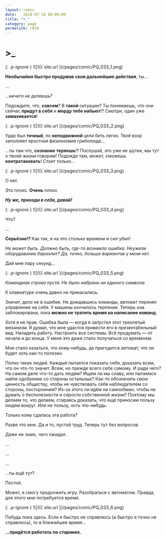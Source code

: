 ```yaml
---
layout: comic
date:   2018-07-18 00:00:00 
title: ">_"
category: page
permalink: /034
---
```

# >_

{: .p-ignore }
![]({{ site.url }}/pages/comic/PQ_033_1.png)

<strong>Необычайно быстро продумав свои дальнейшие действия</strong>, ты…

…

…<em>ничего не делаешь</em>?

Подождите, что, <strong>совсем</strong>? В <strong>такой </strong>ситуации? Ты понимаешь, что они сейчас <strong>придут в себя</strong> и <strong>морду тебе набьют</strong>!? Смотри, один уже <strong>замахивается</strong>!

{: .p-ignore }
![]({{ site.url }}/pages/comic/PQ_033_2.png)

Удар был <strong>точный</strong>, по <strong>неподвижной </strong>цели бить легко. Твой взор заполняет яростная физиономия гриболюда…

…ты там что, <strong>сознание</strong> <strong>теряешь</strong>!? Послушай, это уже не шутки, мы тут о твоей жизни говорим! Подожди там, может, сможешь <strong>контратаковать</strong>! <em>Стоит только…</em>

{: .p-ignore }
![]({{ site.url }}/pages/comic/PQ_033_3.png)

О нет.

Это плохо. <strong>Очень</strong> плохо.

<strong><em>Ну же, приходи в себя, давай!</em></strong>

{: .p-ignore }
![]({{ site.url }}/pages/comic/PQ_033_4.png)

Что?

…

<strong>Серьёзно!? </strong>Как так, я на это столько времени и сил убил! 

<em>Не может быть. Должно быть, где-то возникла ошибка. Неужели оборудование барахлит? Да, точно, больше вариантов у меня нет.</em>

Дай мне пару секунд…

{: .p-ignore }
![]({{ site.url }}/pages/comic/PQ_033_5.png)

<em>Командная строка пуста. Не было набрано ни единого символа.</em>

К клавиатуре очень давно не прикасались.

Значит, дело не в ошибке. Не дождавшись команды, автомат перенял управление на себя. У машины кончилось терпение. Теперь она заблокирована, пока <strong>можно не тратить время на написание команд</strong>.

Хотя я не прав. Ошибка была — когда я запустил этот треклятый механизм. Я думал, что мне удастся привести его в презентабельный вид. Наладить работу. Настроить все системы. Всё продумать — от начала и до конца. У меня это даже стало получаться со временем.

Мне стало казаться, что кому-нибудь, да пригодится автомат, что он будет хоть как-то полезен.

Полно таких людей. Каждый пытается показать себя, доказать всем, что он что-то значит. Всем, но прежде всего себе самому. И ради чего? На самом деле что-то дать людям? Ищем ли мы славу, или пытаемся найти одобрение со стороны остальных? Как-то обозначить свою ценность обществу, чтобы не чувствовать себя наблюдателем со стороны, посторонним? Из-за этого ли идём на самообман, чтобы не думать о бесполезности и серости собственной жизни? Поэтому мы делаем то, что делаем, стараясь доказать, что ещё приносим пользу людям вокруг. Или не пользу, хоть что-нибудь.

Только кому сдалась эта работа? 

Разве что мне. Да и то, пустой труд. Теперь тут без вопросов. 

Даже не знаю, чего ожидал.

…

…

…

…ты ещё тут?

Постой. 

Может, я смогу продолжить игру. Разобраться с автоматом. Правда, для этого мне потребуется время.

{: .p-ignore }
![]({{ site.url }}/pages/comic/PQ_033_6.png)

Побудь пока здесь. Если я быстро не справлюсь (а быстро я точно не справлюсь), то в ближайшее время…

<strong>…придётся работать по старинке.</strong>
